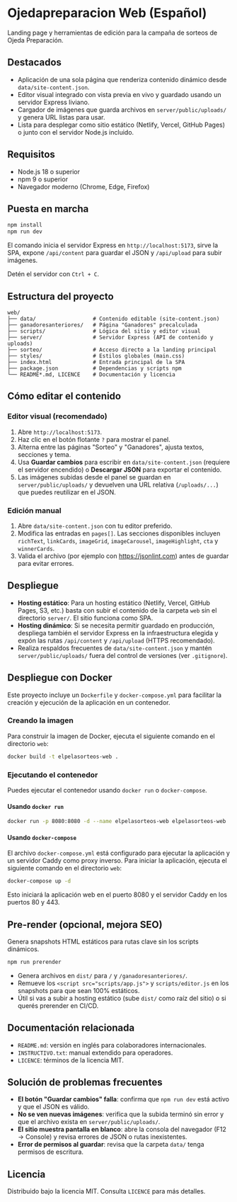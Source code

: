 ﻿# Ojedapreparacion Web (Español)

Landing page y herramientas de edición para la campaña de sorteos de Ojeda Preparación.

## Destacados
- Aplicación de una sola página que renderiza contenido dinámico desde `data/site-content.json`.
- Editor visual integrado con vista previa en vivo y guardado usando un servidor Express liviano.
- Cargador de imágenes que guarda archivos en `server/public/uploads/` y genera URL listas para usar.
- Lista para desplegar como sitio estático (Netlify, Vercel, GitHub Pages) o junto con el servidor Node.js incluido.

## Requisitos
- Node.js 18 o superior
- npm 9 o superior
- Navegador moderno (Chrome, Edge, Firefox)

## Puesta en marcha
```bash
npm install
npm run dev
```
El comando inicia el servidor Express en `http://localhost:5173`, sirve la SPA, expone `/api/content` para guardar el JSON y `/api/upload` para subir imágenes.

Detén el servidor con `Ctrl + C`.

## Estructura del proyecto
```
web/
├── data/                  # Contenido editable (site-content.json)
├── ganadoresanteriores/   # Página "Ganadores" precalculada
├── scripts/               # Lógica del sitio y editor visual
├── server/                # Servidor Express (API de contenido y uploads)
├── sorteo/                # Acceso directo a la landing principal
├── styles/                # Estilos globales (main.css)
├── index.html             # Entrada principal de la SPA
├── package.json           # Dependencias y scripts npm
└── README*.md, LICENCE    # Documentación y licencia
```

## Cómo editar el contenido
### Editor visual (recomendado)
1. Abre `http://localhost:5173`.
2. Haz clic en el botón flotante `?` para mostrar el panel.
3. Alterna entre las páginas "Sorteo" y "Ganadores", ajusta textos, secciones y tema.
4. Usa **Guardar cambios** para escribir en `data/site-content.json` (requiere el servidor encendido) o **Descargar JSON** para exportar el contenido.
5. Las imágenes subidas desde el panel se guardan en `server/public/uploads/` y devuelven una URL relativa (`/uploads/...`) que puedes reutilizar en el JSON.

### Edición manual
1. Abre `data/site-content.json` con tu editor preferido.
2. Modifica las entradas en `pages[]`. Las secciones disponibles incluyen `richText`, `linkCards`, `imageGrid`, `imageCarousel`, `imageHighlight`, `cta` y `winnerCards`.
3. Valida el archivo (por ejemplo con https://jsonlint.com) antes de guardar para evitar errores.

## Despliegue
- **Hosting estático**: Para un hosting estático (Netlify, Vercel, GitHub Pages, S3, etc.) basta con subir el contenido de la carpeta `web` sin el directorio `server/`. El sitio funciona como SPA.
- **Hosting dinámico**: Si se necesita permitir guardado en producción, despliega también el servidor Express en la infraestructura elegida y expón las rutas `/api/content` y `/api/upload` (HTTPS recomendado).
- Realiza respaldos frecuentes de `data/site-content.json` y mantén `server/public/uploads/` fuera del control de versiones (ver `.gitignore`).

## Despliegue con Docker
Este proyecto incluye un `Dockerfile` y `docker-compose.yml` para facilitar la creación y ejecución de la aplicación en un contenedor.

### Creando la imagen
Para construir la imagen de Docker, ejecuta el siguiente comando en el directorio `web`:
```bash
docker build -t elpelasorteos-web .
```

### Ejecutando el contenedor
Puedes ejecutar el contenedor usando `docker run` o `docker-compose`.

#### Usando `docker run`
```bash
docker run -p 8080:8080 -d --name elpelasorteos-web elpelasorteos-web
```

#### Usando `docker-compose`
El archivo `docker-compose.yml` está configurado para ejecutar la aplicación y un servidor Caddy como proxy inverso.
Para iniciar la aplicación, ejecuta el siguiente comando en el directorio `web`:
```bash
docker-compose up -d
```
Esto iniciará la aplicación web en el puerto 8080 y el servidor Caddy en los puertos 80 y 443.

## Pre-render (opcional, mejora SEO)
Genera snapshots HTML estáticos para rutas clave sin los scripts dinámicos.

```bash
npm run prerender
```

- Genera archivos en `dist/` para `/` y `/ganadoresanteriores/`.
- Remueve los `<script src="scripts/app.js">` y `scripts/editor.js` en los snapshots para que sean 100% estáticos.
- Útil si vas a subir a hosting estático (sube `dist/` como raíz del sitio) o si querés prerender en CI/CD.

## Documentación relacionada
- `README.md`: versión en inglés para colaboradores internacionales.
- `INSTRUCTIVO.txt`: manual extendido para operadores.
- `LICENCE`: términos de la licencia MIT.

## Solución de problemas frecuentes
- **El botón "Guardar cambios" falla**: confirma que `npm run dev` está activo y que el JSON es válido.
- **No se ven nuevas imágenes**: verifica que la subida terminó sin error y que el archivo exista en `server/public/uploads/`.
- **El sitio muestra pantalla en blanco**: abre la consola del navegador (F12 -> Console) y revisa errores de JSON o rutas inexistentes.
- **Error de permisos al guardar**: revisa que la carpeta `data/` tenga permisos de escritura.

## Licencia
Distribuido bajo la licencia MIT. Consulta `LICENCE` para más detalles.
